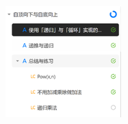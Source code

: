 <img src="pic/Readme.assets/image-20220524165838998.png" alt="image-20220524165838998" style="zoom:33%;" />